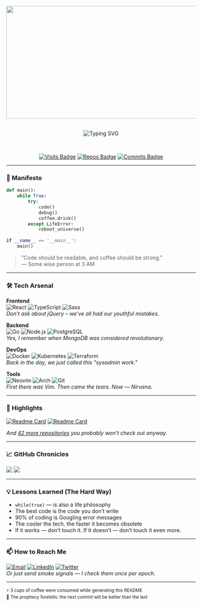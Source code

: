 <!-- Tip: Use GitHub’s dark theme for the best experience of this README -->
<div align="center">
  <br>
  <img src="https://raw.githubusercontent.com/yourusername/yourusername/main/matrix.gif" width="600" height="300">
  <br>
  <br>

  ![Typing SVG](https://readme-typing-svg.demolab.com?font=Fira+Code&weight=500&size=26&duration=4000&pause=1000&color=20C20E&center=true&vCenter=true&width=435&lines=Hello+World!+%F0%9F%91%8B;I'm+%3CYour+Name%3E;But+call+me+%3Cnickname%3E;10+years+in+the+trenches;Full-stack+%26+then+some;Code+poet+%26+problem+slayer)
  
  <br>
  
  [![Visits Badge](https://badges.pufler.dev/visits/yourusername/yourusername?color=cyan)](https://badges.pufler.dev)
  [![Repos Badge](https://badges.pufler.dev/repos/yourusername?color=00ff00)](https://badges.pufler.dev)
  [![Commits Badge](https://badges.pufler.dev/commits/monthly/yourusername)](https://badges.pufler.dev)

</div>

---

### 📜 Manifesto
```python
def main():
    while True:
        try:
            code() 
            debug()
            coffee.drink()
        except LifeError:
            reboot_universe()
            
if __name__ == '__main__':
    main()
```
> "Code should be readable, and coffee should be strong."  
> — Some wise person at 3 AM

---

### 🛠 Tech Arsenal
**Frontend**  
![React](https://img.shields.io/badge/-React-61DAFB?logo=react&logoColor=black)
![TypeScript](https://img.shields.io/badge/-TypeScript-3178C6?logo=typescript&logoColor=white)
![Sass](https://img.shields.io/badge/-Sass-CC6699?logo=sass&logoColor=white)  
*Don't ask about jQuery – we've all had our youthful mistakes.*

**Backend**  
![Go](https://img.shields.io/badge/-Go-00ADD8?logo=go&logoColor=white)
![Node.js](https://img.shields.io/badge/-Node.js-339933?logo=node.js&logoColor=white)
![PostgreSQL](https://img.shields.io/badge/-PostgreSQL-4169E1?logo=postgresql&logoColor=white)  
*Yes, I remember when MongoDB was considered revolutionary.*

**DevOps**  
![Docker](https://img.shields.io/badge/-Docker-2496ED?logo=docker&logoColor=white)
![Kubernetes](https://img.shields.io/badge/-Kubernetes-326CE5?logo=kubernetes&logoColor=white)
![Terraform](https://img.shields.io/badge/-Terraform-7B42BC?logo=terraform&logoColor=white)  
*Back in the day, we just called this "sysadmin work."*

**Tools**  
![Neovim](https://img.shields.io/badge/-Neovim-57A143?logo=neovim&logoColor=white)
![Arch](https://img.shields.io/badge/-Arch_Linux-1793D1?logo=arch-linux&logoColor=white)
![Git](https://img.shields.io/badge/-Git-F05032?logo=git&logoColor=white)  
*First there was Vim. Then came the tears. Now — Nirvana.*

---

### 🚀 Highlights
[![Readme Card](https://github-readme-stats.vercel.app/api/pin/?username=yourusername&repo=cool-repo-1&theme=dark)](https://github.com/yourusername/cool-repo-1)
[![Readme Card](https://github-readme-stats.vercel.app/api/pin/?username=yourusername&repo=cool-repo-2&theme=dark)](https://github.com/yourusername/cool-repo-2)

*And [42 more repositories](https://github.com/yourusername?tab=repositories) you probably won’t check out anyway.*

---

### 📈 GitHub Chronicles
![](https://github-readme-stats.vercel.app/api?username=yourusername&show_icons=true&theme=dark&hide_title=true)
![](https://github-readme-streak-stats.herokuapp.com/?user=yourusername&theme=dark)

---

### 💡 Lessons Learned (The Hard Way)
- `while(true)` — is also a life philosophy
- The best code is the code you don’t write
- 90% of coding is Googling error messages
- The cooler the tech, the faster it becomes obsolete
- If it works — don’t touch it. If it doesn’t — don’t touch it even more.

---

### 📫 How to Reach Me
[![Email](https://img.shields.io/badge/-Email%20Me-D14836?logo=gmail&logoColor=white)](mailto:you@example.com)
[![LinkedIn](https://img.shields.io/badge/-LinkedIn-0A66C2?logo=linkedin&logoColor=white)](https://linkedin.com/in/yourprofile)
[![Twitter](https://img.shields.io/badge/-Twitter-1DA1F2?logo=twitter&logoColor=white)](https://twitter.com/yourhandle)  
*Or just send smoke signals — I check them once per epoch.*

---

<sub>⚡ 3 cups of coffee were consumed while generating this README</sub>  
<sub>🔮 The prophecy foretells: the next commit will be better than the last</sub>
